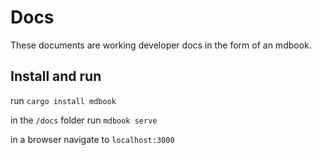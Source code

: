 # Docs

These documents are working developer docs in the form of an mdbook.

## Install and run
run `cargo install mdbook`

in the `/docs` folder run `mdbook serve`

in a browser navigate to `localhost:3000`